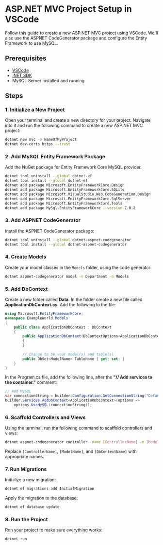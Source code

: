 # ASP.NET MVC Project Setup in VSCode
Follow this guide to create a new ASP.NET MVC project using VSCode. We'll also use the ASPNET CodeGenerator package and configure the Entity Framework to use MySQL.
## Prerequisites
- [VSCode](https://code.visualstudio.com/)
- [.NET SDK](https://dotnet.microsoft.com/download)
- MySQL Server installed and running

## Steps

### 1. Initialize a New Project
Open your terminal and create a new directory for your project. Navigate into it and run the following command to create a new ASP.NET MVC project:
```bash
dotnet new mvc -o NameOfMyProject
dotnet dev-certs https --trust
```
### 2. Add MySQL Entity Framework Package
Add the NuGet package for Entity Framework Core MySQL provider.
```bash
dotnet tool uninstall --global dotnet-ef
dotnet tool install --global dotnet-ef
dotnet add package Microsoft.EntityFrameworkCore.Design
dotnet add package Microsoft.EntityFrameworkCore.SQLite
dotnet add package Microsoft.VisualStudio.Web.CodeGeneration.Design
dotnet add package Microsoft.EntityFrameworkCore.SqlServer
dotnet add package Microsoft.EntityFrameworkCore.Tools
dotnet add package MySql.EntityFrameworkCore --version 7.0.2
```
### 3. Add ASPNET CodeGenerator
Install the ASPNET CodeGenerator package:
```bash
dotnet tool uninstall --global dotnet-aspnet-codegenerator
dotnet tool install --global dotnet-aspnet-codegenerator
```
### 4. Create Models
Create your model classes in the `Models` folder, using the code generator:
```bash
dotnet aspnet-codegenerator model -n Department -o Models
```
### 5. Add DbContext
Create a new folder called **Data**. In the folder create a new file called **ApplicationDbContext.cs**. Add the following to the file:
```csharp
using Microsoft.EntityFrameworkCore;
namespace ExampleWorld.Models
{
    public class ApplicationDbContext : DbContext
    {
        public ApplicationDbContext(DbContextOptions<ApplicationDbContext> options) : base(options)
        {
        }
        
        // Change to be your model(s) and table(s)
        public DbSet<ModelName> TableName { get; set; }
    }
}
```
In the Program.cs file, add the following line, after the **"// Add services to the container."** comment:
```csharp
// Add MySQL
var connectionString = builder.Configuration.GetConnectionString("Default") ?? throw new InvalidOperationException("Connection string not found.");
builder.Services.AddDbContext<ApplicationDbContext>(options => 
    options.UseMySQL(connectionString));
```
### 6. Scaffold Controllers and Views
Using the terminal, run the following command to scaffold controllers and views:
```bash
dotnet aspnet-codegenerator controller -name [ControllerName] -m [ModelName] -dc [DbContextName] --relativeFolderPath Controllers --useDefaultLayout --referenceScriptLibraries
```
Replace `[ControllerName]`, `[ModelName]`, and `[DbContextName]` with appropriate names.

### 7. Run Migrations
Initialize a new migration:
```bash
dotnet ef migrations add InitialMigration
```
Apply the migration to the database:
```bash
dotnet ef database update
```
### 8. Run the Project
Run your project to make sure everything works:
```bash
dotnet run
```